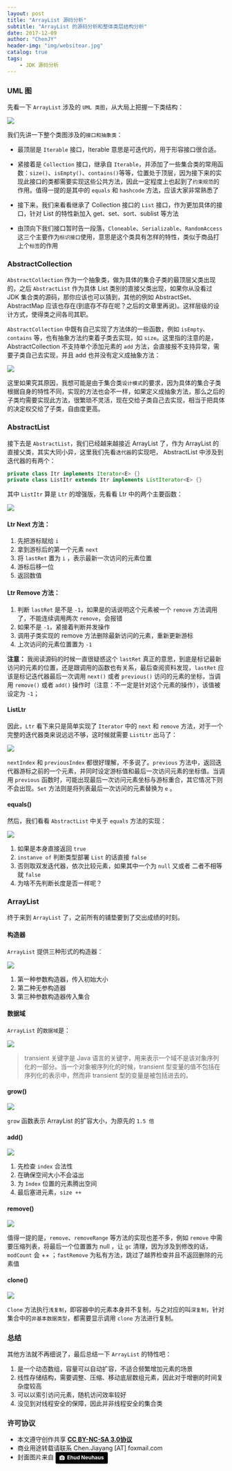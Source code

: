 ```yaml
---
layout: post
title: "ArrayList 源码分析"
subtitle: "ArrayList 的源码分析和整体类层结构分析"
date: 2017-12-09
author: "ChenJY"
header-img: "img/websitear.jpg"
catalog: true
tags: 
    - JDK 源码分析
---
```


### UML 图
先看一下 `ArrayList` 涉及的 `UML 类图`，从大局上把握一下类结构：

![](http://o9oomuync.bkt.clouddn.com/arraylistArrayList%E7%B1%BB%E5%9B%BE.png)

我们先讲一下整个类图涉及的`接口和抽象类`：
* 最顶层是 `Iterable` 接口，Iterable 意思是可迭代的，用于形容接口很合适。

* 紧接着是 `Collection` 接口，继承自 `Iterable`，并添加了一些集合类的常用函数：`size()`、`isEmpty()`、`contains()`等等，位置处于顶层，因为接下来的实现此接口的类都需要实现这些公共方法，因此一定程度上也起到了`约束规范`的作用。值得一提的是其中的 `equals` 和 `hashcode` 方法，应该大家非常熟悉了

* 接下来，我们来看看继承了 Collection 接口的 `List` 接口，作为更加具体的接口，针对 List 的特性新加入 get、set、sort、sublist 等方法

* 由顶向下我们接口暂时告一段落，`Cloneable`、`Serializable`、`RandomAccess` 这三个主要作为`标识接口`使用，意思是这个类具有怎样的特性，类似于商品打上个`标签`的作用

### AbstractCollection
`AbstractCollection` 作为一个抽象类，做为具体的集合子类的最顶层父类出现的，之后 `AbstractList` 作为具体 List 类别的直接父类出现，如果你从没看过 JDK 集合类的源码，那你应该也可以猜到，其他的例如 AbstractSet、AbstractMap 应该也存在(到底存不存在呢？之后的文章里再说)。这样层级的设计方式，使得类之间各司其职。

`AbstractCollection` 中既有自己实现了方法体的一些函数，例如 `isEmpty`、`contains` 等，也有抽象方法约束着子类去实现，如 `size`。这里指的注意的是，AbstractCollection 不支持单个添加元素的 `add` 方法，会直接报不支持异常，需要子类自己去实现，并且 add 也并没有定义成抽象方法：

![](http://o9oomuync.bkt.clouddn.com/arraylistadd%E6%96%B9%E6%B3%95.png)

这里如果究其原因，我想可能是由于集合类`设计模式`的要求，因为具体的集合子类根据自身的特性不同，实现的方法也会不一样，如果定义成抽象方法，那么之后的子类均需要实现此方法，很繁琐不灵活，现在交给子类自己去实现，相当于把具体的决定权交给了子类，自由度更高。

### AbstractList
接下去是 `AbstractList`，我们已经越来越接近 ArrayList 了，作为 ArrayList 的直接父类，其实大同小异，这里我们先看`迭代器`的实现吧，
AbstractList 中涉及到迭代器的有两个：

```java
private class Itr implements Iterator<E> {}
private class ListItr extends Itr implements ListIterator<E> {}
```
其中 `ListItr` 算是 `Ltr` 的增强版，先看看 Ltr 中的两个主要函数：

![](http://o9oomuync.bkt.clouddn.com/arraylistnext&remove.png)

#### Ltr Next 方法：

1. 先把游标赋给 `i`
2. 拿到游标后的第一个元素 `next`
3. 将 `lastRet` 置为 `i` ，表示最新一次访问的元素位置
4. 游标后移一位
5. 返回数值

#### Ltr Remove 方法：

1. 判断 `lastRet` 是不是 `-1`，如果是的话说明这个元素被一个 `remove` 方法调用了，不能连续调用两次 `remove`，会报错
2. 如果不是 `-1`，紧接着判断并发操作
3. 调用子类实现的 remove 方法删除最新访问的元素，重新更新游标
4. 上次访问的元素位置置为 `-1`

**注意：** 我阅读源码的时候一直很疑惑这个 `lastRet` 真正的意思，到底是标记最新访问的元素的位置，还是跟调用的函数也有关系，最后查阅资料发现，`lastRet` 应该是标记迭代器最后一次调用 `next()` 或者 `previous()` 访问的元素的坐标，当调用 `remove()` 或者 `add()` 操作时（注意：不一定是针对这个元素的操作），该值被设定为 `-1`；

#### ListLtr 
因此，`Ltr` 看下来只是简单实现了 `Iterator` 中的 `next` 和 `remove` 方法，对于一个完整的迭代器类来说远远不够，这时候就需要 `ListLtr` 出马了：

![](http://o9oomuync.bkt.clouddn.com/arraylistprevious&set.png)

`nextIndex` 和 `previousIndex` 都很好理解，不多说了。`previous` 方法中，返回迭代器游标之前的一个元素，并同时设定游标值和最后一次访问元素的坐标值。当调用 `previous` 函数时，可能出现最后一次访问元素坐标与游标重合，其它情况下则不会出现。`Set` 方法则是将列表最后一次访问的元素替换为 `e` 。

#### equals()

然后，我们看看 `AbstractList` 中关于 `equals` 方法的实现：

![](http://o9oomuync.bkt.clouddn.com/arraylistequals.png)

1. 如果是本身直接返回 `true`
2. `instanve of` 判断类型部署 `List` 的话直接 `false`
3. 否则取双发迭代器，依次比较元素，如果其中一个为 `null` 又或者 二者不相等 就 `false`
4. 为啥不先判断长度是否一样呢？

### ArrayList
终于来到 `ArrayList` 了，之前所有的铺垫要到了交出成绩的时刻。

#### 构造器
`ArrayList` 提供三种形式的构造器：

![](http://o9oomuync.bkt.clouddn.com/arraylistconstructor.png)

1. 第一种参数构造器，传入初始大小
2. 第二种无参构造器
3. 第三种参数构造器传入集合

#### 数据域
`ArrayList` 的`数据域`是：

![](http://o9oomuync.bkt.clouddn.com/arraylistelement.png)

> transient 关键字是 Java 语言的关键字，用来表示一个域不是该对象序列化的一部分。当一个对象被序列化的时候，transient 型变量的值不包括在序列化的表示中，然而非 transient 型的变量是被包括进去的。

#### grow()
![](http://o9oomuync.bkt.clouddn.com/arraylistgrow.png)

`grow` 函数表示 ArrayList 的扩容大小，为原先的 `1.5 倍`

#### add()
![](http://o9oomuync.bkt.clouddn.com/arraylistadd1.png)

1. 先检查 `index` 合法性
2. 在确保空间大小不会溢出
3. 为 `Index` 位置的元素腾出空间
4. 最后塞进元素，`size ++`

#### remove()
![](http://o9oomuync.bkt.clouddn.com/arraylistremove.png)

值得一提的是，`remove`、`removeRange` 等方法的实现也差不多，例如 `remove` 中需要压缩列表，将最后一个位置置为 null ，让 `gc` 清理，因为涉及到修改的话，`modCount` 会 ++ ；`fastRemove` 为私有方法，跳过了越界检查并且不返回删除的元素值

#### clone()
![](http://o9oomuync.bkt.clouddn.com/arraylistclone.png)

`Clone` 方法执行`浅复制`，即容器中的元素本身并不复制，与之对应的叫`深复制`，针对集合中的`非基本数据类型`，都需要显示调用 `clone` 方法进行复制。

### 总结
其他方法就不再细说了，最后总结一下 `ArrayList` 的特性吧：

1. 是一个动态数组，容量可以自动扩容，不适合频繁增加元素的场景
2. 线性存储结构，需要调整、压缩、移动底层数组元素，因此对于增删的时间复杂度较高
3. 可以以索引访问元素，随机访问效率较好
4. 没见到对线程安全的保障，因此并非线程安全的集合类

### 许可协议
* 本文遵守创作共享 <a href="https://creativecommons.org/licenses/by-nc-sa/3.0/cn/" target="_blank"><b>CC BY-NC-SA 3.0协议</b></a>
* 商业用途转载请联系 Chen.Jiayang [AT] foxmail.com
* 封面图片来自 <a style="background-color:black;color:white;text-decoration:none;padding:4px 6px;font-family:-apple-system, BlinkMacSystemFont, &quot;San Francisco&quot;, &quot;Helvetica Neue&quot;, Helvetica, Ubuntu, Roboto, Noto, &quot;Segoe UI&quot;, Arial, sans-serif;font-size:12px;font-weight:bold;line-height:1.2;display:inline-block;border-radius:3px;" href="https://unsplash.com/@paramir?utm_medium=referral&amp;utm_campaign=photographer-credit&amp;utm_content=creditBadge" target="_blank" rel="noopener noreferrer" title="Download free do whatever you want high-resolution photos from Ehud Neuhaus"><span style="display:inline-block;padding:2px 3px;"><svg xmlns="http://www.w3.org/2000/svg" style="height:12px;width:auto;position:relative;vertical-align:middle;top:-1px;fill:white;" viewBox="0 0 32 32"><title></title><path d="M20.8 18.1c0 2.7-2.2 4.8-4.8 4.8s-4.8-2.1-4.8-4.8c0-2.7 2.2-4.8 4.8-4.8 2.7.1 4.8 2.2 4.8 4.8zm11.2-7.4v14.9c0 2.3-1.9 4.3-4.3 4.3h-23.4c-2.4 0-4.3-1.9-4.3-4.3v-15c0-2.3 1.9-4.3 4.3-4.3h3.7l.8-2.3c.4-1.1 1.7-2 2.9-2h8.6c1.2 0 2.5.9 2.9 2l.8 2.4h3.7c2.4 0 4.3 1.9 4.3 4.3zm-8.6 7.5c0-4.1-3.3-7.5-7.5-7.5-4.1 0-7.5 3.4-7.5 7.5s3.3 7.5 7.5 7.5c4.2-.1 7.5-3.4 7.5-7.5z"></path></svg></span><span style="display:inline-block;padding:2px 3px;">Ehud Neuhaus</span></a>